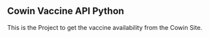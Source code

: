 ## Cowin Vaccine API Python

This is the Project to get the vaccine availability from the Cowin Site.